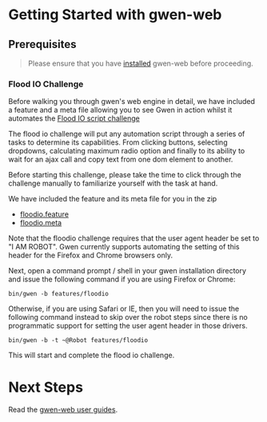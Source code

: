 Getting Started with gwen-web
=============================

Prerequisites
-------------

> Please ensure that you have [installed](../README.md#installation) 
> gwen-web before proceeding.

### Flood IO Challenge

Before walking you through gwen's web engine in detail, we have included a 
feature and a meta file allowing you to see Gwen in action whilst it automates
the [Flood IO script challenge](https://challengers.flood.io/start)

The flood io challenge will put any automation script through a series of 
tasks to determine its capabilities.  From clicking buttons, selecting 
dropdowns, calculating maximum radio option and finally to its ability to 
wait for an ajax call and copy text from one dom element to another.

Before starting this challenge, please take the time to click through the 
challenge manually to familiarize yourself with the task at hand.

We have included the feature and its meta file for you in the zip 
  - [floodio.feature](../features/floodio/FloodIO.feature)
  - [floodio.meta](../features/floodio/FloodIO.meta) 


Note that the floodio challenge requires that the user agent header be set to 
"I AM ROBOT". Gwen currently supports automating the setting of this header for 
the Firefox and Chrome browsers only. 
 
Next, open a command prompt / shell in your gwen installation directory and 
issue the following command if you are using Firefox or Chrome:

```
bin/gwen -b features/floodio
```

Otherwise, if you are using Safari or IE, then you will need to issue the 
following command instead to skip over the robot steps since there is no 
programmatic support for setting the user agent header in those drivers.

```
bin/gwen -b -t ~@Robot features/floodio
```

This will start and complete the flood io challenge.

Next Steps
==========

Read the [gwen-web user guides](../README.md#user-guides).

